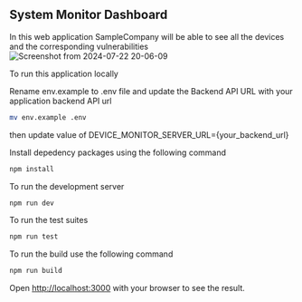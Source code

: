 
## System Monitor Dashboard 
In this web application SampleCompany will be able to see all the devices and the corresponding vulnerabilities
![Screenshot from 2024-07-22 20-06-09](https://github.com/user-attachments/assets/bd857b7a-50c3-4f88-9fa1-306189f5c418)

To run this application locally

Rename env.example to .env file and update the Backend API URL with your application backend API url
```bash
mv env.example .env
```

then update value of
DEVICE_MONITOR_SERVER_URL={your_backend_url}

Install depedency packages using the following command
```bash
npm install
```

To run the development server
```bash
npm run dev
```

To run the test suites 
```bash
npm run test
```

To run the build use the following command
```bash
npm run build
```

Open [http://localhost:3000](http://localhost:3000) with your browser to see the result.

